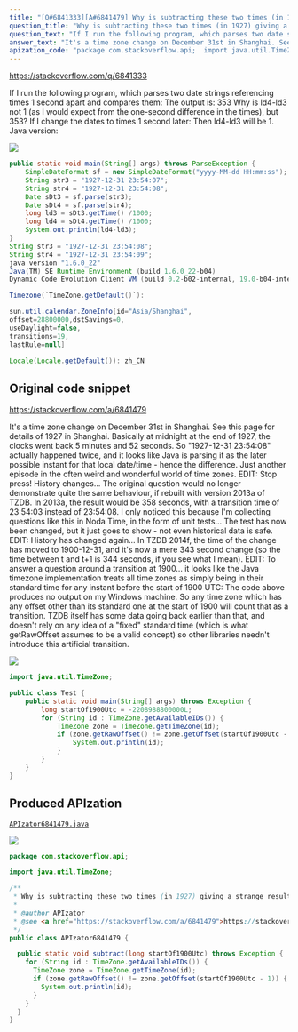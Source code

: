 ```yaml
---
title: "[Q#6841333][A#6841479] Why is subtracting these two times (in 1927) giving a strange result?"
question_title: "Why is subtracting these two times (in 1927) giving a strange result?"
question_text: "If I run the following program, which parses two date strings referencing times 1 second apart and compares them: The output is: 353 Why is ld4-ld3 not 1 (as I would expect from the one-second difference in the times), but 353? If I change the dates to times 1 second later: Then ld4-ld3 will be 1. Java version:"
answer_text: "It's a time zone change on December 31st in Shanghai. See this page for details of 1927 in Shanghai. Basically at midnight at the end of 1927, the clocks went back 5 minutes and 52 seconds. So \"1927-12-31 23:54:08\" actually happened twice, and it looks like Java is parsing it as the later possible instant for that local date/time - hence the difference. Just another episode in the often weird and wonderful world of time zones. EDIT: Stop press! History changes... The original question would no longer demonstrate quite the same behaviour, if rebuilt with version 2013a of TZDB. In 2013a, the result would be 358 seconds, with a transition time of 23:54:03 instead of 23:54:08. I only noticed this because I'm collecting questions like this in Noda Time, in the form of unit tests... The test has now been changed, but it just goes to show - not even historical data is safe. EDIT: History has changed again... In TZDB 2014f, the time of the change has moved to 1900-12-31, and it's now a mere 343 second change (so the time between t and t+1 is 344 seconds, if you see what I mean). EDIT: To answer a question around a transition at 1900... it looks like the Java timezone implementation treats all time zones as simply being in their standard time for any instant before the start of 1900 UTC: The code above produces no output on my Windows machine. So any time zone which has any offset other than its standard one at the start of 1900 will count that as a transition. TZDB itself has some data going back earlier than that, and doesn't rely on any idea of a \"fixed\" standard time (which is what getRawOffset assumes to be a valid concept) so other libraries needn't introduce this artificial transition."
apization_code: "package com.stackoverflow.api;  import java.util.TimeZone;  /**  * Why is subtracting these two times (in 1927) giving a strange result?  *  * @author APIzator  * @see <a href=\"https://stackoverflow.com/a/6841479\">https://stackoverflow.com/a/6841479</a>  */ public class APIzator6841479 {    public static void subtract(long startOf1900Utc) throws Exception {     for (String id : TimeZone.getAvailableIDs()) {       TimeZone zone = TimeZone.getTimeZone(id);       if (zone.getRawOffset() != zone.getOffset(startOf1900Utc - 1)) {         System.out.println(id);       }     }   } }"
---
```


https://stackoverflow.com/q/6841333

If I run the following program, which parses two date strings referencing times 1 second apart and compares them:
The output is:
353
Why is ld4-ld3 not 1 (as I would expect from the one-second difference in the times), but 353?
If I change the dates to times 1 second later:
Then ld4-ld3 will be 1.
Java version:


<div class="code-logo"><img src="/stackoverflow.png" /></div>

```java
public static void main(String[] args) throws ParseException {
    SimpleDateFormat sf = new SimpleDateFormat("yyyy-MM-dd HH:mm:ss");  
    String str3 = "1927-12-31 23:54:07";  
    String str4 = "1927-12-31 23:54:08";  
    Date sDt3 = sf.parse(str3);  
    Date sDt4 = sf.parse(str4);  
    long ld3 = sDt3.getTime() /1000;  
    long ld4 = sDt4.getTime() /1000;
    System.out.println(ld4-ld3);
}
String str3 = "1927-12-31 23:54:08";  
String str4 = "1927-12-31 23:54:09";
java version "1.6.0_22"
Java(TM) SE Runtime Environment (build 1.6.0_22-b04)
Dynamic Code Evolution Client VM (build 0.2-b02-internal, 19.0-b04-internal, mixed mode)

Timezone(`TimeZone.getDefault()`):

sun.util.calendar.ZoneInfo[id="Asia/Shanghai",
offset=28800000,dstSavings=0,
useDaylight=false,
transitions=19,
lastRule=null]

Locale(Locale.getDefault()): zh_CN
```


## Original code snippet

https://stackoverflow.com/a/6841479

It&#x27;s a time zone change on December 31st in Shanghai.
See this page for details of 1927 in Shanghai. Basically at midnight at the end of 1927, the clocks went back 5 minutes and 52 seconds. So &quot;1927-12-31 23:54:08&quot; actually happened twice, and it looks like Java is parsing it as the later possible instant for that local date/time - hence the difference.
Just another episode in the often weird and wonderful world of time zones.
EDIT: Stop press! History changes...
The original question would no longer demonstrate quite the same behaviour, if rebuilt with version 2013a of TZDB. In 2013a, the result would be 358 seconds, with a transition time of 23:54:03 instead of 23:54:08.
I only noticed this because I&#x27;m collecting questions like this in Noda Time, in the form of unit tests... The test has now been changed, but it just goes to show - not even historical data is safe.
EDIT: History has changed again...
In TZDB 2014f, the time of the change has moved to 1900-12-31, and it&#x27;s now a mere 343 second change (so the time between t and t+1 is 344 seconds, if you see what I mean).
EDIT: To answer a question around a transition at 1900... it looks like the Java timezone implementation treats all time zones as simply being in their standard time for any instant before the start of 1900 UTC:
The code above produces no output on my Windows machine. So any time zone which has any offset other than its standard one at the start of 1900 will count that as a transition. TZDB itself has some data going back earlier than that, and doesn&#x27;t rely on any idea of a &quot;fixed&quot; standard time (which is what getRawOffset assumes to be a valid concept) so other libraries needn&#x27;t introduce this artificial transition.

<div class="code-logo"><img src="/stackoverflow.png" /></div>

```java
import java.util.TimeZone;

public class Test {
    public static void main(String[] args) throws Exception {
        long startOf1900Utc = -2208988800000L;
        for (String id : TimeZone.getAvailableIDs()) {
            TimeZone zone = TimeZone.getTimeZone(id);
            if (zone.getRawOffset() != zone.getOffset(startOf1900Utc - 1)) {
                System.out.println(id);
            }
        }
    }
}
```

## Produced APIzation

[`APIzator6841479.java`](https://github.com/blind-papers/apization-temp-data/raw/main/search/APIzator6841479.java)

<div class="code-logo"><img src="/apizator.png" /></div>

```java
package com.stackoverflow.api;

import java.util.TimeZone;

/**
 * Why is subtracting these two times (in 1927) giving a strange result?
 *
 * @author APIzator
 * @see <a href="https://stackoverflow.com/a/6841479">https://stackoverflow.com/a/6841479</a>
 */
public class APIzator6841479 {

  public static void subtract(long startOf1900Utc) throws Exception {
    for (String id : TimeZone.getAvailableIDs()) {
      TimeZone zone = TimeZone.getTimeZone(id);
      if (zone.getRawOffset() != zone.getOffset(startOf1900Utc - 1)) {
        System.out.println(id);
      }
    }
  }
}

```